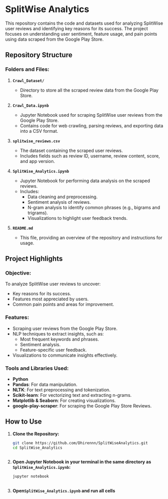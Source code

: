 # SplitWise Analytics

This repository contains the code and datasets used for analyzing SplitWise user reviews and identifying key reasons for its success. The project focuses on understanding user sentiment, feature usage, and pain points using data scraped from the Google Play Store.

## Repository Structure

### Folders and Files:

1. **`Crawl_Dataset/`**
   - Directory to store all the scraped review data from the Google Play Store.

2. **`Crawl_Data.ipynb`**
   - Jupyter Notebook used for scraping SplitWise user reviews from the Google Play Store.
   - Contains code for web crawling, parsing reviews, and exporting data into a CSV format.

3. **`splitwise_reviews.csv`**
   - The dataset containing the scraped user reviews.
   - Includes fields such as review ID, username, review content, score, and app version.

4. **`SplitWise_Analytics.ipynb`**
   - Jupyter Notebook for performing data analysis on the scraped reviews.
   - Includes:
     - Data cleaning and preprocessing.
     - Sentiment analysis of reviews.
     - N-gram analysis to identify common phrases (e.g., bigrams and trigrams).
     - Visualizations to highlight user feedback trends.

5. **`README.md`**
   - This file, providing an overview of the repository and instructions for usage.

## Project Highlights

### Objective:
To analyze SplitWise user reviews to uncover:
- Key reasons for its success.
- Features most appreciated by users.
- Common pain points and areas for improvement.

### Features:
- Scraping user reviews from the Google Play Store.
- NLP techniques to extract insights, such as:
  - Most frequent keywords and phrases.
  - Sentiment analysis.
  - Feature-specific user feedback.
- Visualizations to communicate insights effectively.

### Tools and Libraries Used:
- **Python**
- **Pandas**: For data manipulation.
- **NLTK**: For text preprocessing and tokenization.
- **Scikit-learn**: For vectorizing text and extracting n-grams.
- **Matplotlib & Seaborn**: For creating visualizations.
- **google-play-scraper**: For scraping the Google Play Store Reviews.

## How to Use

1. **Clone the Repository:**
   ```bash
   git clone https://github.com/Dhirennn/SplitWiseAnalytics.git
   cd SplitWise_Analytics
  
2. **Open Jupyter Notebook in your terminal in the same directory as `SplitWise_Analytics.ipynb`:**
   ```bash
   jupyter notebook
  
3. **Open`SplitWise_Analytics.ipynb` and run all cells**

